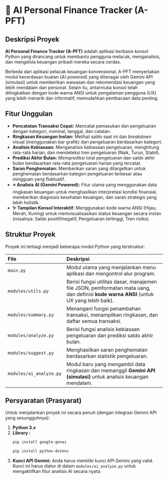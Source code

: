 # 🤖 AI Personal Finance Tracker (A-PFT)

## Deskripsi Proyek

**AI Personal Finance Tracker (A-PFT)** adalah aplikasi berbasis konsol Python yang dirancang untuk membantu pengguna melacak, menganalisis, dan mengelola keuangan pribadi mereka secara cerdas.

Berbeda dari aplikasi pelacak keuangan konvensional, A-PFT menyertakan modul kecerdasan buatan (*AI-powered*) yang ditenagai oleh Gemini API (simulasi) untuk memberikan wawasan dan rekomendasi keuangan yang lebih mendalam dan personal. Selain itu, antarmuka konsol telah ditingkatkan dengan kode warna ANSI untuk pengalaman pengguna (UX) yang lebih menarik dan informatif, memudahkan pembacaan data penting.

## Fitur Unggulan

* **Pencatatan Transaksi Cepat:** Mencatat pemasukan dan pengeluaran dengan kategori, nominal, tanggal, dan catatan.
* **Ringkasan Keuangan Instan:** Melihat saldo saat ini dan *breakdown* visual (menggunakan bar grafik) dari pengeluaran berdasarkan kategori.
* **Analisis Kebiasaan:** Menganalisis kebiasaan pengeluaran, menghitung rata-rata harian, dan mendeteksi tren pengeluaran (Naik, Turun, Stabil).
* **Prediksi Akhir Bulan:** Memprediksi total pengeluaran dan saldo akhir bulan berdasarkan rata-rata pengeluaran harian yang tercatat.
* **Saran Penghematan:** Memberikan saran yang ditargetkan untuk penghematan berdasarkan kategori pengeluaran terbesar atau mingguan yang fluktuatif.
* **⭐ Analisis AI (Gemini Powered):** Fitur utama yang menggunakan data ringkasan keuangan untuk menghasilkan interpretasi kondisi finansial, memberikan diagnosis kesehatan keuangan, dan saran strategis yang lebih holistik.
* **✨ Tampilan Konsol Interaktif:** Menggunakan kode warna ANSI (Hijau, Merah, Kuning) untuk memvisualisasikan status keuangan secara instan (misalnya: Saldo positif/negatif, Pengeluaran tertinggi, Tren risiko).

## Struktur Proyek

Proyek ini terbagi menjadi beberapa modul Python yang terstruktur:

| File | Deskripsi |
| :--- | :--- |
| `main.py` | Modul utama yang menjalankan menu aplikasi dan mengontrol alur program. |
| `modules/utils.py` | Berisi fungsi utilitas dasar, manajemen file JSON, pemformatan mata uang, dan definisi **kode warna ANSI** (untuk UX yang lebih baik). |
| `modules/summary.py` | Menangani fungsi penambahan transaksi, menampilkan ringkasan, dan daftar semua transaksi. |
| `modules/analyze.py` | Berisi fungsi analisis kebiasaan pengeluaran dan prediksi saldo akhir bulan. |
| `modules/suggest.py` | Menghasilkan saran penghematan berdasarkan statistik pengeluaran. |
| `modules/ai_analyze.py` | Modul baru yang mengambil data ringkasan dan memanggil **Gemini API (simulasi)** untuk analisis keuangan mendalam. |

## Persyaratan (Prasyarat)

Untuk menjalankan proyek ini secara penuh (dengan integrasi Gemini API yang sesungguhnya):

1.  **Python 3.x**
2.  **Library :**
    ```bash
    pip install google-genai
    ```
    ```bash
    pip install python-dotenv
    ```
3.  **Kunci API Gemini:** Anda harus memiliki kunci API Gemini yang valid. Kunci ini harus diatur di dalam `modules/ai_analyze.py` untuk mengaktifkan fitur analisis AI secara nyata.
